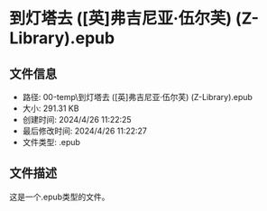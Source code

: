 ﻿# 到灯塔去 ([英]弗吉尼亚·伍尔芙) (Z-Library).epub

## 文件信息
- 路径: 00-temp\到灯塔去 ([英]弗吉尼亚·伍尔芙) (Z-Library).epub
- 大小: 291.31 KB
- 创建时间: 2024/4/26 11:22:25
- 最后修改时间: 2024/4/26 11:22:27
- 文件类型: .epub

## 文件描述
这是一个.epub类型的文件。


